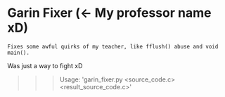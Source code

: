 Garin Fixer (<- My professor name xD)
===================
    Fixes some awful quirks of my teacher, like fflush() abuse and void main().
Was just a way to fight xD

>>>Usage:
    'garin_fixer.py <source_code.c> <result_source_code.c>'

